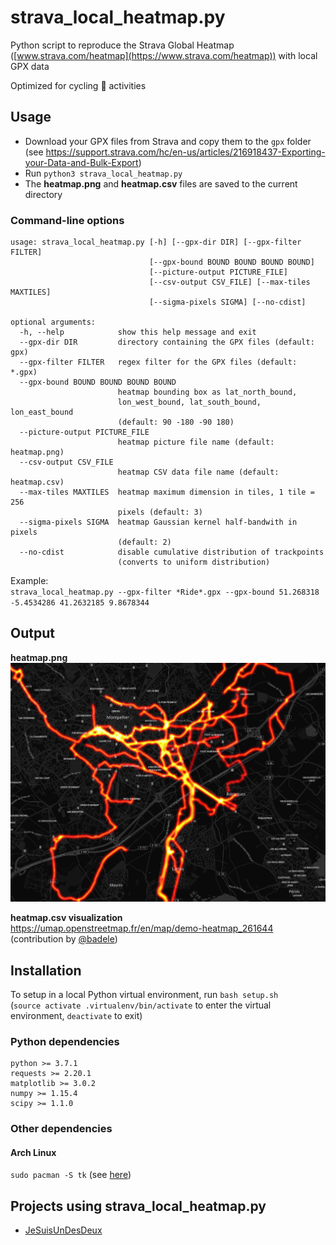# strava_local_heatmap.py

Python script to reproduce the Strava Global Heatmap ([www.strava.com/heatmap](https://www.strava.com/heatmap)) with local GPX data

Optimized for cycling :bicyclist: activities

## Usage

* Download your GPX files from Strava and copy them to the `gpx` folder  
(see https://support.strava.com/hc/en-us/articles/216918437-Exporting-your-Data-and-Bulk-Export)
* Run `python3 strava_local_heatmap.py`
* The **heatmap.png** and **heatmap.csv** files are saved to the current directory

### Command-line options

```
usage: strava_local_heatmap.py [-h] [--gpx-dir DIR] [--gpx-filter FILTER]
                               [--gpx-bound BOUND BOUND BOUND BOUND]
                               [--picture-output PICTURE_FILE]
                               [--csv-output CSV_FILE] [--max-tiles MAXTILES]
                               [--sigma-pixels SIGMA] [--no-cdist]

optional arguments:
  -h, --help            show this help message and exit
  --gpx-dir DIR         directory containing the GPX files (default: gpx)
  --gpx-filter FILTER   regex filter for the GPX files (default: *.gpx)
  --gpx-bound BOUND BOUND BOUND BOUND
                        heatmap bounding box as lat_north_bound,
                        lon_west_bound, lat_south_bound, lon_east_bound
                        (default: 90 -180 -90 180)
  --picture-output PICTURE_FILE
                        heatmap picture file name (default: heatmap.png)
  --csv-output CSV_FILE
                        heatmap CSV data file name (default: heatmap.csv)
  --max-tiles MAXTILES  heatmap maximum dimension in tiles, 1 tile = 256
                        pixels (default: 3)
  --sigma-pixels SIGMA  heatmap Gaussian kernel half-bandwith in pixels
                        (default: 2)
  --no-cdist            disable cumulative distribution of trackpoints
                        (converts to uniform distribution)
```

Example:  
`strava_local_heatmap.py --gpx-filter *Ride*.gpx --gpx-bound 51.268318 -5.4534286 41.2632185 9.8678344`

## Output

**heatmap.png**  
![heatmap_zoom.png](output_heatmap.png)

**heatmap.csv visualization**  
https://umap.openstreetmap.fr/en/map/demo-heatmap_261644 (contribution by [@badele](https://github.com/badele))

## Installation

To setup in a local Python virtual environment, run `bash setup.sh`  
(`source activate .virtualenv/bin/activate` to enter the virtual environment, `deactivate` to exit)

### Python dependencies

```
python >= 3.7.1
requests >= 2.20.1
matplotlib >= 3.0.2
numpy >= 1.15.4
scipy >= 1.1.0
```

### Other dependencies

#### Arch Linux

`sudo pacman -S tk` (see [here](https://github.com/remisalmon/strava-local-heatmap/pull/3#issuecomment-443541311))

## Projects using strava_local_heatmap.py

- [JeSuisUnDesDeux](https://gitlab.com/JeSuisUnDesDeux/jesuisundesdeux/tree/master/datas/traces)
